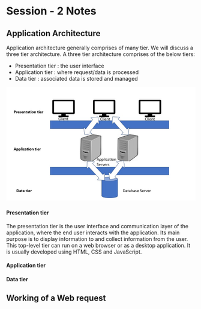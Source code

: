# Session - 2 Notes

## Application Architecture

Application architecture generally comprises of many tier. We will discuss a three tier architecture. A three tier architecture comprises of the below tiers:
- Presentation tier : the user interface 
- Application tier : where request/data is processed
- Data tier : associated data is stored and managed

![3-tier-architecture](assets/3-tier-architecture.png)

#### Presentation tier

The presentation tier is the user interface and communication layer of the application, where the end user interacts with the application. Its main purpose is to display information to and collect information from the user. This top-level tier can run on a web browser or as a desktop application.
It is usually developed using HTML, CSS and JavaScript.

#### Application tier

#### Data tier

## Working of a Web request
